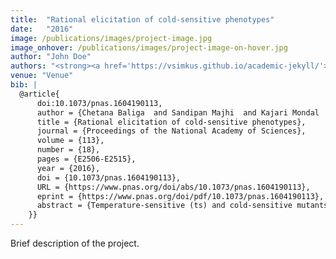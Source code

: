 ```yaml
---
title:  "Rational elicitation of cold-sensitive phenotypes"
date:   "2016"
image: /publications/images/project-image.jpg
image_onhover: /publications/images/project-image-on-hover.jpg
author: "John Doe"
authors: "<strong><a href='https://vsimkus.github.io/academic-jekyll/'>Chetana Baliga, Sandipan Majhi, Kajari Mondal, Antara Bhattacharjee, K. VijayRaghavan,and Raghavan Varadarajana</a></strong>"
venue: "Venue"
bib: |
  @article{
      doi:10.1073/pnas.1604190113,
      author = {Chetana Baliga  and Sandipan Majhi  and Kajari Mondal  and Antara Bhattacharjee  and K. VijayRaghavan  and Raghavan Varadarajan },
      title = {Rational elicitation of cold-sensitive phenotypes},
      journal = {Proceedings of the National Academy of Sciences},
      volume = {113},
      number = {18},
      pages = {E2506-E2515},
      year = {2016},
      doi = {10.1073/pnas.1604190113},
      URL = {https://www.pnas.org/doi/abs/10.1073/pnas.1604190113},
      eprint = {https://www.pnas.org/doi/pdf/10.1073/pnas.1604190113},
      abstract = {Temperature-sensitive (ts) and cold-sensitive mutants (cs) provide rapid and reversible means to lower the level of a specific gene product at any stage in the life cycle of an organism. cs mutants are rare, and the molecular determinants of cs phenotypes are poorly understood. We present and validate a method for the rational elicitation of cold-sensitive phenotypes that involves the design of partial loss-of-function mutants based solely on amino acid sequence, and the coupling of such mutants to a heat responsive promoter. This study provides insight into the molecular determinants of cold sensitivity. Such designed cs mutants provide insight into gene function and also can be coupled with ts mutants to order genes in a pathway. Cold-sensitive phenotypes have helped us understand macromolecular assembly and biological phenomena, yet few attempts have been made to understand the basis of cold sensitivity or to elicit it by design. We report a method for rational design of cold-sensitive phenotypes. The method involves generation of partial loss-of-function mutants, at either buried or functional sites, coupled with selective overexpression strategies. The only essential input is amino acid sequence, although available structural information can be used as well. The method has been used to elicit cold-sensitive mutants of a variety of proteins, both monomeric and dimeric, and in multiple organisms, namely Escherichia coli, Saccharomyces cerevisiae, and Drosophila melanogaster. This simple, yet effective technique of inducing cold sensitivity eliminates the need for complex mutations and provides a plausible molecular mechanism for eliciting cold-sensitive phenotypes.
    }}
---
```

Brief description of the project.
